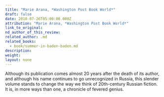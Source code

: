 ```yaml
---
title: "Marie Arana, *Washington Post Book World*"
draft: false
date: 2010-07-26T05:00:00.000Z
attribution: "Marie Arana, *Washington Post Book World*"
link_to_original:
nd_author_of_this_review:
related_author: .md
related_books:
  - book/summer-in-baden-baden.md
description:
weight:
layout: none
---
```

Although its publication comes almost 20 years after the death of its author, and although his name continues to go unrecognized in Russia, this slender volume stands to change the way we think of 20th-century Russian fiction. It is, in more ways than one, a chronicle of fevered genius.

